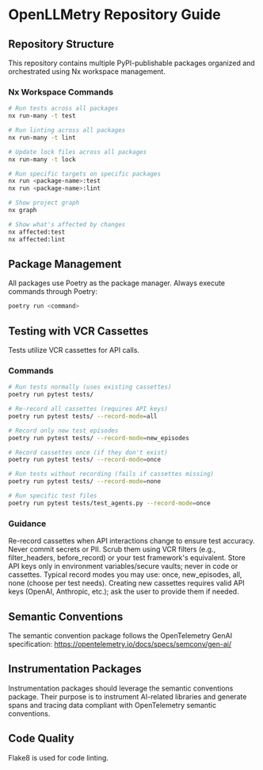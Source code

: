# OpenLLMetry Repository Guide

## Repository Structure
This repository contains multiple PyPI-publishable packages organized and orchestrated using Nx workspace management.

### Nx Workspace Commands
```bash
# Run tests across all packages
nx run-many -t test

# Run linting across all packages
nx run-many -t lint

# Update lock files across all packages
nx run-many -t lock

# Run specific targets on specific packages
nx run <package-name>:test
nx run <package-name>:lint

# Show project graph
nx graph

# Show what's affected by changes
nx affected:test
nx affected:lint
```

## Package Management
All packages use Poetry as the package manager. Always execute commands through Poetry:
```bash
poetry run <command>
```

## Testing with VCR Cassettes
Tests utilize VCR cassettes for API calls.

### Commands
```bash
# Run tests normally (uses existing cassettes)
poetry run pytest tests/

# Re-record all cassettes (requires API keys)
poetry run pytest tests/ --record-mode=all

# Record only new test episodes
poetry run pytest tests/ --record-mode=new_episodes

# Record cassettes once (if they don't exist)
poetry run pytest tests/ --record-mode=once

# Run tests without recording (fails if cassettes missing)
poetry run pytest tests/ --record-mode=none

# Run specific test files
poetry run pytest tests/test_agents.py --record-mode=once
```

### Guidance
Re-record cassettes when API interactions change to ensure test accuracy.
Never commit secrets or PII. Scrub them using VCR filters (e.g., filter_headers, before_record) or your test framework's equivalent.
Store API keys only in environment variables/secure vaults; never in code or cassettes.
Typical record modes you may use: once, new_episodes, all, none (choose per test needs).
Creating new cassettes requires valid API keys (OpenAI, Anthropic, etc.); ask the user to provide them if needed.

## Semantic Conventions
The semantic convention package follows the OpenTelemetry GenAI specification:
https://opentelemetry.io/docs/specs/semconv/gen-ai/

## Instrumentation Packages
Instrumentation packages should leverage the semantic conventions package. Their purpose is to instrument AI-related libraries and generate spans and tracing data compliant with OpenTelemetry semantic conventions.

## Code Quality
Flake8 is used for code linting.